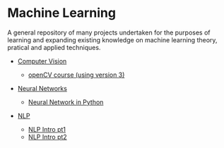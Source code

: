 # Machine Learning

A general repository of many projects undertaken for the purposes of learning and expanding existing knowledge on machine learning theory, pratical and applied techniques.

- [Computer Vision](https://github.com/irisida/machine_learning/tree/master/computer_vision)
    - [openCV course (using version 3)](https://github.com/irisida/machine_learning/tree/master/computer_vision/opencv_version3_course)

- [Neural Networks](https://github.com/irisida/machine_learning/tree/master/neural_networks)
    - [Neural Network in Python](https://github.com/irisida/machine_learning/tree/master/neural_networks/neural_net_python)

- [NLP](https://github.com/irisida/machine_learning/tree/master/nlp)
    - [NLP Intro pt1](https://github.com/irisida/machine_learning/tree/master/nlp/nlp_intro_pt1)
    - [NLP Intro pt2]()